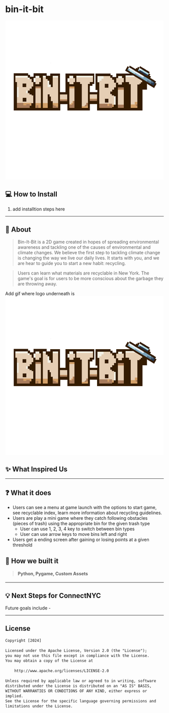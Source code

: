 # bin-it-bit

![Image](/assets/game-logo.png)

## 💻 **How to Install**

1. add installtion steps here

---

## 🌆 **About**

> Bin-It-Bit is a 2D game created in hopes of spreading environmental awareness and tackling one of the causes of environmental and climate changes. We believe the first step to tackling climate change is changing the way we live our daily lives. It starts with you, and we are hear to guide you to start a new habit: recycling.

> Users can learn what materials are recyclable in New York. The game's goal is for users to be more conscious about the garbage they are throwing away.

Add gif where logo underneath is
![Image](/assets/game-logo.png)

## ✨ **What Inspired Us**

>

---

## ❓ **What it does**

- Users can see a menu at game launch with the options to start game, see recyclable index, learn more information about recycling guidelines.
- Users are play a mini game where they catch following obstacles (pieces of trash) using the appropriate bin for the given trash type
  - User can use 1, 2, 3, 4 key to switch between bin types
  - User can use arrow keys to move bins left and right
- Users get a ending screen after gaining or losing points at a given threshold

## 🔨 **How we built it**

> #### Python, Pygame, Custom Assets

---

## 💡 **Next Steps for ConnectNYC**

Future goals include -

---

## License

    Copyright [2024]

    Licensed under the Apache License, Version 2.0 (the "License");
    you may not use this file except in compliance with the License.
    You may obtain a copy of the License at

        http://www.apache.org/licenses/LICENSE-2.0

    Unless required by applicable law or agreed to in writing, software
    distributed under the License is distributed on an "AS IS" BASIS,
    WITHOUT WARRANTIES OR CONDITIONS OF ANY KIND, either express or implied.
    See the License for the specific language governing permissions and
    limitations under the License.
